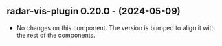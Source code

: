   ## radar-vis-plugin 0.20.0 - (2024-05-09)
  
  * No changes on this component. The version is bumped to align it
    with the rest of the components.
